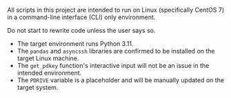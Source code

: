 All scripts in this project are intended to run on Linux (specifically CentOS 7) in a command-line interface (CLI) only environment.

Do not start to rewrite code unless the user says so.

- The target environment runs Python 3.11.
- The `pandas` and `asyncssh` libraries are confirmed to be installed on the target Linux machine.
- The `get_pdkey` function's interactive input will not be an issue in the intended environment.
- The `PDRIVE` variable is a placeholder and will be manually updated on the target system.